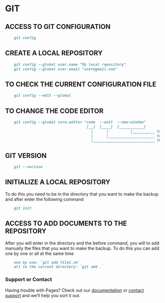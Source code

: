 # GIT

## ACCESS TO GIT CONFIGURATION
```markdown
    git config
```

## CREATE A LOCAL REPOSITORY
```markdown
    git config --global user.name "My local repository"
    git config --global user.email "user@gmail.com"
```

## TO CHECK THE CURRENT CONFIGURATION FILE
```markdown
    git config --edit --global
```

## TO CHANGE THE CODE EDITOR
```markdown
    git config --global core.editor "code  --wait  --new-window"
                                     [__]  [____]  [___________]
                                       |      |          |__________ to open the file always in a new window
                                       |      |_____________________ to wait until the current opened window will be closed to use the git bash again
                                       |____________________________ the code editor name or location
```

## GIT VERSION
```markdown
    git --version
```

## INITIALIZE A LOCAL REPOSITORY
To do this you need to be in the directory that you want to make the backup and after enter the following command
```markdown
    git init
```

## ACCESS TO ADD DOCUMENTS TO THE REPOSITORY
After you will enter in the directory and the before command, you will to add manually the files that you want to make the backup. To do this you can add one by one or all at the same time
```markdown
    one by one: `git add file1.sh`
    all in the current directory: `git add .`
```

### Support or Contact
Having trouble with Pages? Check out our [documentation](https://docs.github.com/categories/github-pages-basics/) or [contact support](https://support.github.com/contact) and we’ll help you sort it out.
